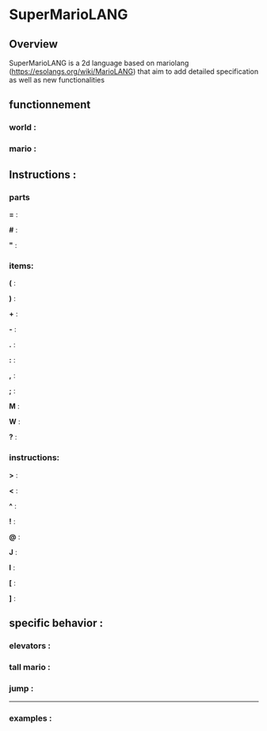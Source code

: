 # SuperMarioLANG

## Overview
 
SuperMarioLANG is a 2d language based on mariolang (https://esolangs.org/wiki/MarioLANG) that aim to add detailed specification as well as new functionalities

## functionnement

### world :



### mario :



## Instructions :

### parts

**=** :

**#** :

**"** :

### items:

**(** :

**)** :

**+** :

**-** :

**.** :

**:** :

**,** :

**;** :

**M** :

**W** :

**?** :

### instructions:

**>** :

**<** :

**^** :

**!** :

**@** :

**J** :

**I** :

**\[** :

**]** :


## specific behavior :

### elevators :


### tall mario :


### jump :

---

### examples :



